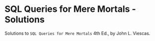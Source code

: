 # SQL Queries for Mere Mortals - Solutions
Solutions to `SQL Queries for Mere Mortals` 4th Ed., by John L. Viescas. 
